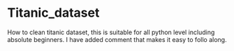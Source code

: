 # Titanic_dataset
How to clean titanic dataset, this is suitable for all python level including absolute beginners. I have added comment that makes it easy to follo along.
